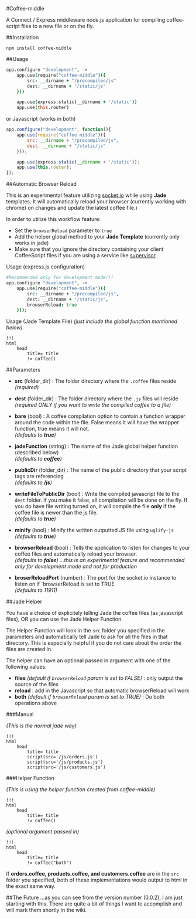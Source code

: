#Coffee-middle

A Connect / Express middleware node.js application for compiling coffee-script files to a new file or on the fly.

##Installation

```
npm install coffee-middle
```

##Usage

```coffeescript
app.configure "development", ->
	app.use(require("coffee-middle")({
        src: __dirname + "/precompiled/js"
        dest: __dirname + "/static/js"
    }))

    app.use(express.static(__dirname + '/static'))
    app.use(this.router)
```

or Javascript (works in both)

```javascript
app.configure("development", function(){
	app.use(require("coffee-middle")({
        src: __dirname + "/precompiled/js",
        dest: __dirname + "/static/js"
    }));

    app.use(express.static(__dirname + '/static'));
    app.use(this.router);
});
```

##Automatic Browser Reload

This is an experimental feature utilizing [socket.io](https://github.com/LearnBoost/socket.io) while using **Jade** templates. It will automatically reload your browser (currently working with chrome) on changes and update the latest coffee file.) 

In order to utilize this workflow feature:

- Set the `browserReload` parameter to `true`
- Add the helper global method to your **Jade Template** (currently only works in jade)
- Make sure that you ignore the directory containing your client CoffeeScript files if you are using a service like [supervisor](https://github.com/isaacs/node-supervisor)

Usage (express.js configuration)

```coffeescript
#Recommended only for development mode!!!
app.configure "development", ->
	app.use(require("coffee-middle")({
        src: __dirname + "/precompiled/js",
        dest: __dirname + "/static/js",
        browserReload: true
    }));

```

Usage (Jade Template File) *(just include the global function mentioned below)*

```jade
!!!
html
	head
		title= title
		!= coffee()
```


##Parameters

- **src** (folder_dir) : The folder directory where the `.coffee` files reside
<br /><i>(required)</i>

- **dest** (folder_dir) : The folder directory where the `.js` files will reside
<br /><i>(required ONLY if you want to write the compiled coffee to a file)</i>

- **bare** (bool) : A coffee compilation option to contain a function wrapper around the code within the file.  False means it will have the wrapper function, true means it will not. 
<br /><i>(defaults to **true**)</i>

- **jadeFunction** (string) : The name of the Jade global helper function (described below)
<br /><i>(defaults to **coffee**)</i>

- **publicDir** (folder_dir) : The name of the public directory that your script tags are referencing
<br /><i>(defaults to **/js**)</i>

- **writeFileToPublicDir** (bool) : Write the compiled javascript file to the `dest` folder.  If you make it false, all compilation will be done on the fly.  If you do have file writing turned on, it will compile the file **only** if the coffee file is newer than the js file.
<br /><i>(defaults to **true**)</i>

- **minify** (bool) : Minify the written outputted JS file using `uglify-js`
<br /><i>(defaults to **true**)</i>

- **browserReload** (bool) : Tells the application to listen for changes to your coffee files and automatically reload your browser.
<br />*(defaults to **false**)  …this is an experimental feature and recommended only for development mode and not for production*

- **broserReloadPort** (number) : The port for the socket.io instance to listen on if `browserReload is set to TRUE
<br />*(defaults to 11911)*

##Jade Helper

You have a choice of explicitely telling Jade the coffee files (as javascript files), OR you can use the Jade Helper Function.

The Helper Function will look in the `src` folder you specified in the parameters and automatically tell Jade to ask for all the files in that directory.  This is especially helpful if you do not care about the order the files are created in.

The helper can have an optional passed in argument with one of the following values:

- **files** *(default if `browserReload` param is set to FALSE)* : only output the source of the files
- **reload** : add in the Javascript so that automatic browserReload will work
- **both** *(default if `browserReload` param is set to TRUE)* : Do both operations above

###Manual

<i>(This is the normal jade way)</i>

```jade
!!!
html
    head
        title= title
        script(src='/js/orders.js')
        script(src='/js/products.js')
      	script(src='/js/customers.js')
```

###Helper Function

*(This is using the helper function created from coffee-middle)*

```jade
!!!
html
	head
		title= title
		!= coffee()
```

*(optional argument passed in)*

```jade
!!!
html
	head
		title= title
		!= coffee("both")
```


If **orders.coffee, products.coffee, and customers.coffee** are in the `src` folder you specified, both of these implementations would output to html in the exact same way.


##The Future
...as you can see from the version number (0.0.2), I am just starting with this.  There are quite a bit of things I want to accomplish and will mark them shortly in the wiki.




